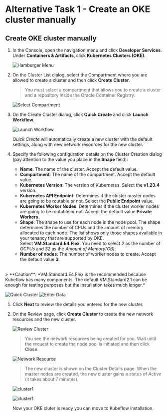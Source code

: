 # Alternative Task 1 - Create an OKE cluster manually

<!-- 1. Deploy OKE version 1.21.5 using [terraform-oci-oke](https://github.com/oracle-terraform-modules/terraform-oci-oke) -->
<!-- - You can track the remaining work for K8s 1.22 support in kubeflow/kubeflow#6353 https://github.com/kubeflow/kubeflow/issues/6353 -->
<!-- Create OKE version using Public endpoint -->

## Create OKE cluster manually

<!-- <details><summary><b>Create an OKE cluster manually</b>
</summary> -->

1. In the Console, open the navigation menu and click **Developer Services**. Under **Containers & Artifacts**, click **Kubernetes Clusters (OKE)**.

    ![Hamburger Menu](images/menu.png)

2. On the Cluster List dialog, select the Compartment where you are allowed to create a cluster and then click **Create Cluster**.

    > You must select a compartment that allows you to create a cluster and a repository inside the Oracle Container Registry.

    ![Select Compartment](images/SelectCompartment.png)

3. On the Create Cluster dialog, click **Quick Create** and click **Launch Workflow**.

    ![Launch Workflow](images/LaunchWorkFlow.png)

    *Quick Create* will automatically create a new cluster with the default settings, along with new network resources for the new cluster.

4. Specify the following configuration details on the Cluster Creation dialog (pay attention to the value you place in the **Shape** field):

    * **Name**: The name of the cluster. Accept the default value.
    * **Compartment**: The name of the compartment. Accept the default value.
    * **Kubernetes Version**: The version of Kubernetes. Select the **v1.23.4** version.
    * **Kubernetes API Endpoint**: Determines if the cluster master nodes are going to be routable or not. Select the **Public Endpoint** value.
    * **Kubernetes Worker Nodes**: Determines if the cluster worker nodes are going to be routable or not. Accept the default value **Private Workers**.
    * **Shape**: The shape to use for each node in the node pool. The shape determines the number of CPUs and the amount of memory allocated to each node. The list shows only those shapes available in your tenancy that are supported by OKE. <br>
        Select **VM.Standard.E4.Flex**. You need to select *2* as the number of *OCPUs* and *32* as the *Amount of Memory(GB)*.
    * **Number of nodes**: The number of worker nodes to create. Accept the default value **3**.
<br>
    > **Caution**: *VM.Standard.E4.Flex is the recommended because Kubeflow has many components. The default VM.Standard2.1 can be enough for testing purposes but the installation takes much longer.*

  ![Quick Cluster](images/ClusterName.png)
  ![Enter Data](images/ClusterShape2.png)

1. Click **Next** to review the details you entered for the new cluster.

2. On the Review page, click **Create Cluster** to create the new network resources and the new cluster.

    ![Review Cluster](images/CreateCluster.png)

    > You see the network resources being created for you. Wait until the request to create the node pool is initiated and then click **Close**.

    ![Network Resource](images/NetworkCreation.png)

    > The new cluster is shown on the Cluster Details page. When the master nodes are created, the new cluster gains a status of *Active* (it takes about 7 minutes).

    ![cluster1](images/ClusterProvision.png)

    ![cluster1](images/ClusterActive.png)

    Now your OKE cluter is ready you can move to Kubeflow installation.

